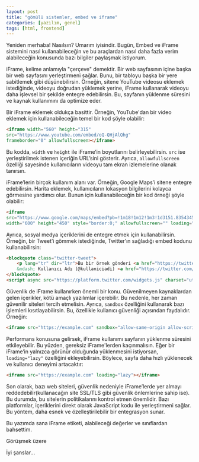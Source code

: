 ```yaml
---
layout: post
title: "gömülü sistemler, embed ve iframe"
categories: [yazılım, genel]
tags: [html, frontend]
---
```


Yeniden merhaba! Nasılsın? Umarım iyisindir. Bugün, Embed ve iFrame sistemini nasıl kullanabileceğin ve bu araçlardan nasıl daha fazla verim alabileceğin konusunda bazı bilgiler paylaşmak istiyorum.

iFrame, kelime anlamıyla "çerçeve" demektir. Bir web sayfasının içine başka bir web sayfasını yerleştirmeni sağlar. Bunu, bir tabloyu başka bir yere sabitlemek gibi düşünebilirsin. Örneğin, sitene YouTube videosu eklemek istediğinde, videoyu doğrudan yüklemek yerine, iFrame kullanarak videoyu daha işlevsel bir şekilde entegre edebilirsin. Bu, sayfanın yüklenme süresini ve kaynak kullanımını da optimize eder.

Bir iFrame eklemek oldukça basittir. Örneğin, YouTube'dan bir video eklemek için kullanabileceğin temel bir kod şöyle olabilir:

```html
<iframe width="560" height="315" 
src="https://www.youtube.com/embed/oQ-QHjAlQhg" 
frameborder="0" allowfullscreen></iframe>
```

Bu kodda, `width` ve `height` ile iFrame’in boyutlarını belirleyebilirsin. `src` ise yerleştirilmek istenen içeriğin URL’sini gösterir. Ayrıca, `allowfullscreen` özelliği sayesinde kullanıcıların videoyu tam ekran izlemelerine olanak tanırsın.

iFrame’lerin birçok kullanım alanı var. Örneğin, Google Maps’i sitene entegre edebilirsin. Harita eklemek, kullanıcıların lokasyon bilgilerini kolayca görmesine yardımcı olur. Bunun için kullanabileceğin bir kod örneği şöyle olabilir:

```html
<iframe 
src="https://www.google.com/maps/embed?pb=!1m18!1m12!1m3!1d3151.8354345093315!2d144.95373531531695!3d-37.81627997975139!2m3!1f0!2f0!3f0!3m2!1i1024!2i768!4f13.1!3m3!1m2!1s0x6ad642af0f11b63f%3A0x5045675218ce6e0!2sFederation%20Square!5e0!3m2!1sen!2sau!4v1601438730414!5m2!1sen!2sau" 
width="600" height="450" style="border:0;" allowfullscreen="" loading="lazy"></iframe>
```

Ayrıca, sosyal medya içeriklerini de entegre etmek için kullanabilirsin. Örneğin, bir Tweet’i gömmek istediğinde, Twitter’ın sağladığı embed kodunu kullanabilirsin:

```html
<blockquote class="twitter-tweet">
    <p lang="tr" dir="ltr">Bu bir örnek gönderi <a href="https://twitter.com/twitter/status/123456789">Twitter’da</a></p>
    &mdash; Kullanıcı Adı (@kullaniciadi) <a href="https://twitter.com/twitter/status/123456789">Tarih</a>
</blockquote>
<script async src="https://platform.twitter.com/widgets.js" charset="utf-8"></script>
```

Güvenlik de iFrame kullanırken önemli bir konu. Güvenilmeyen kaynaklardan gelen içerikler, kötü amaçlı yazılımlar içerebilir. Bu nedenle, her zaman güvenilir siteleri tercih etmelisin. Ayrıca, `sandbox` özelliğini kullanarak bazı işlemleri kısıtlayabilirsin. Bu, özellikle kullanıcı güvenliği açısından faydalıdır. Örneğin:

```html
<iframe src="https://example.com" sandbox="allow-same-origin allow-scripts"></iframe>
```

Performans konusuna gelirsek, iFrame kullanımı sayfanın yüklenme süresini etkileyebilir. Bu yüzden, gereksiz iFrame'lerden kaçınmalısın. Eğer bir iFrame’in yalnızca görünür olduğunda yüklenmesini istiyorsan, `loading="lazy"` özelliğini ekleyebilirsin. Böylece, sayfa daha hızlı yüklenecek ve kullanıcı deneyimi artacaktır:

```html
<iframe src="https://example.com" loading="lazy"></iframe>
```

Son olarak, bazı web siteleri, güvenlik nedeniyle iFrame’lerde yer almayı reddedebilir(kullanacağın site SSL/TLS gibi güvenlik önlemlerine sahip ise). Bu durumda, bu sitelerin politikalarını kontrol etmen önemlidir. Bazı platformlar, içeriklerini direkt olarak JavaScript kodu ile yerleştirmeni sağlar. Bu yöntem, daha esnek ve özelleştirilebilir bir entegrasyon sunar.

Bu yazımda sana iFrame etiketi, alabileceği değerler ve sınıflardan bahsettim.

Görüşmek üzere

İyi şanslar...
 






 
